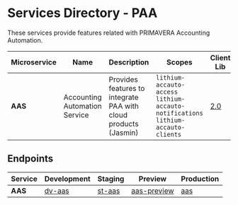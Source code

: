 # Services Directory - PAA

These services provide features related with PRIMAVERA Accounting Automation.

| Microservice | Name | Description | Scopes | Client Lib | Web API | Spec |
| - | - | - | - | - | - | - |
| **AAS** | Accounting Automation Service | Provides features to integrate PAA with cloud products (Jasmin) | `lithium-accauto-access` `lithium-accauto-notifications` `lithium-accauto-clients` | [2.0](https://aas.lithium.primaverabss.com/.doc/clientlib) | [2.0](https://aas.lithium.primaverabss.com/.doc/webapi) | n/a |

## Endpoints

| Service | Development | Staging | Preview | Production |
| - | - | - | - | - |
| **AAS** | [dv-aas](https://dv-aas.lithium.primaverabss.com/) | [st-aas](https://st-aas.lithium.primaverabss.com/) | [aas-preview](https://aas-preview.lithium.primaverabss.com/) | [aas](https://aas.lithium.primaverabss.com) |